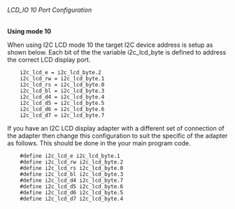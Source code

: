 <div class="section">

<div class="titlepage">

<div>

<div>

###### <span id="lcd_io_10_port_configuration"></span>LCD\_IO 10 Port Configuration

</div>

</div>

</div>

<span class="strong">**Using mode 10**</span>

When using I2C LCD mode 10 the target I2C device address is setup as
shown below. Each bit of the the variable i2c\_lcd\_byte is defined to
address the correct LCD display port.

``` screen
    i2c_lcd_e = i2c_lcd_byte.2
    i2c_lcd_rw = i2c_lcd_byte.1
    i2c_lcd_rs = i2c_lcd_byte.0
    i2c_lcd_bl = i2c_lcd_byte.3
    i2c_lcd_d4 = i2c_lcd_byte.4
    i2c_lcd_d5 = i2c_lcd_byte.5
    i2c_lcd_d6 = i2c_lcd_byte.6
    i2c_lcd_d7 = i2c_lcd_byte.7
```

If you have an I2C LCD display adapter with a different set of
connection of the adapter then change this configuration to suit the
specific of the adapter as follows. This should be done in the your main
program code.

``` screen
    #define i2c_lcd_e i2c_lcd_byte.1
    #define i2c_lcd_rw i2c_lcd_byte.2
    #define i2c_lcd_rs i2c_lcd_byte.0
    #define i2c_lcd_bl i2c_lcd_byte.3
    #define i2c_lcd_d4 i2c_lcd_byte.7
    #define i2c_lcd_d5 i2c_lcd_byte.6
    #define i2c_lcd_d6 i2c_lcd_byte.5
    #define i2c_lcd_d7 i2c_lcd_byte.4
```

</div>
